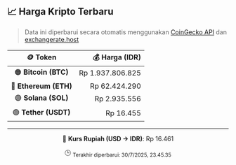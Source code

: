 

<!-- HARGA_KRIPTO -->
## 📈 Harga Kripto Terbaru

> Data ini diperbarui secara otomatis menggunakan [CoinGecko API](https://www.coingecko.com/) dan [exchangerate.host](https://exchangerate.host/)

<div align="center">

| 🪙 Token | 💰 Harga (IDR) |
|:------:|---------------:|
| 🟠 **Bitcoin (BTC)**   | Rp 1.937.806.825 |
| 🔵 **Ethereum (ETH)**  | Rp 62.424.290 |
| 🟣 **Solana (SOL)**    | Rp 2.935.556 |
| 🟢 **Tether (USDT)**   | Rp 16.455 |

---

💱 **Kurs Rupiah (USD → IDR)**: Rp 16.461

🕒 <sub>Terakhir diperbarui: 30/7/2025, 23.45.35</sub>

</div>
<!-- /HARGA_KRIPTO -->